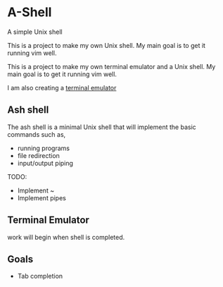 # A-Shell
A simple Unix shell

This is a project to make my own Unix shell. My main goal is to get it running vim well.

This is a project to make my own terminal emulator and a Unix shell. My main goal is to get it running vim well.

I am also creating a [terminal emulator](github.com/adhfmz7/termu)

## Ash shell
The ash shell is a minimal Unix shell that will implement the basic commands such as,
- running programs
- file redirection
- input/output piping

TODO: 
- Implement ~
- Implement pipes

## Terminal Emulator
work will begin when shell is completed.

## Goals
- Tab completion
